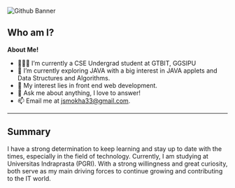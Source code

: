   <p><img src="https://github.com/user-attachments/assets/d694f168-4d7f-4bef-b927-a605dbed4558" alt="Github Banner"></p>
<h2 id="who-am-i">Who am I?</h2>
<p><strong>About Me!</strong></p>
<ul>
<li>👨🏽‍💻 I’m currently a CSE Undergrad student at GTBIT, GGSIPU</li>
<li>🌱 I’m currently exploring JAVA with a big interest in JAVA applets and Data Structures and Algorithms.</li>
<li>🤔 My interest lies in front end web development.</li>
<li>💬 Ask me about anything, I love to answer!</li>
<li>📫 Email me at <a href="mailto:jsmokha33@gmail.com">jsmokha33@gmail.com</a>.</li>
</ul>
<hr>
<h2 id="who-am-i">Summary</h2>

<p>I have a strong determination to keep learning and stay up to date with the times, especially in the field of technology. Currently, I am studying at Universitas Indraprasta (PGRI). With a strong willingness and great curiosity, both serve as my main driving forces to continue growing and contributing to the IT world.</p>
